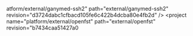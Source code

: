 atform/external/ganymed-ssh2" path="external/ganymed-ssh2" revision="d3724dabc1cfbacd105fe6c422b4dcba80e4fb2d" />
  <project groups="pdk" name="platform/external/gcc-demangle" path="external/gcc-demangle" revision="9241386b62c353302c2f9eccda0672685b252b4d" />
  <project name="platform/external/genext2fs" path="external/genext2fs" revision="e11a9c7fe6f1cef99aad2f25afaea37b72fe9f93" />
  <project name="platform/external/giflib" path="external/giflib" revision="621696a283c0ce34956417f760f1005fadcd12ae" />
  <project name="platform/external/google-diff-match-patch" path="external/google-diff-match-patch" revision="cecbe12841337860291c2d6a5728b681ec5fca2a" />
  <project name="platform/external/google-fonts/carrois-gothic-sc" path="external/google-fonts/carrois-gothic-sc" revision="0062a10458d4c357f3082d66bcb129d11913aaae" />
  <project name="platform/external/google-fonts/coming-soon" path="external/google-fonts/coming-soon" revision="2c5cb418c690815545bbb0316eae5fd33b9fc859" />
  <project name="platform/external/google-fonts/dancing-script" path="external/google-fonts/dancing-script" revision="7b6623bd54cee3e48ae8a4f477f616366643cc78" />
  <project name="platform/external/grub" path="external/grub" revision="33a4e7e4cfa81dc21d37091515891859ef3ab934" />
  <project groups="pdk" name="platform/external/gtest" path="external/gtest" revision="fa3c26b862ca17c0d2db67606226b49d1648b4bf" />
  <project name="platform/external/guava" path="external/guava" revision="5e6db342fc75b1945298142530f2d1d1861bce73" />
  <project name="platform/external/hamcrest" path="external/hamcrest" revision="ba28ac1e0386f26d9a45be5ed16fc9c598b27e70" />
  <project name="platform/external/harfbuzz" path="external/harfbuzz" revision="7a08026033b424da3b7022ebcce35f033949df8b" />
  <project name="platform/external/harfbuzz_ng" path="external/harfbuzz_ng" revision="3e537b48a7b56c742ecf3c2ed24ff15fcb73f575" />
  <project name="platform/external/hyphenation" path="external/hyphenation" revision="bfa84834dfeb7fe8d058c2e7e07b5981451ddf82" />
  <project name="platform/external/icu" path="external/icu" revision="3c09e2ebbdae6000f3bd471c34d055bc1913f7e4" />
  <project groups="pdk" name="platform/external/icu4c" path="external/icu4c" revision="e5311394ca22b280da41cd17059288dab3fb1ea6" />
  <project groups="pdk" name="platform/external/iproute2" path="external/iproute2" revision="5d4c86892885ae1bc12e0e157b35ef44e8ba81bd" />
  <project name="platform/external/ipsec-tools" path="external/ipsec-tools" revision="f4cb1ee4b00abbfb6f968dc25818c23b4b47e584" />
  <project name="platform/external/iptables" path="external/iptables" revision="e3928b77f18db0fdc615693017c6c15eb71bf4e0" />
  <project name="platform/external/iputils" path="external/iputils" revision="1c7c426ab377c3a005a36d612ebbb16de86fb7d4" />
  <project name="platform/external/jack" path="external/jack" revision="5ceb2025ac5d25ed48183ac2d3dac4691fe761fb" />
  <project name="platform/external/javasqlite" path="external/javasqlite" revision="b8501bdeb0b7e39a0d82f2a96ad382c05a763b22" />
  <project name="platform/external/javassist" path="external/javassist" revision="9566207cff5871c672fac1f0d4332d93292036d7" />
  <project name="platform/external/jdiff" path="external/jdiff" revision="e4694302d6a3786c64d954e0b3cf42786283bd3c" />
  <project name="platform/external/jemalloc" path="external/jemalloc" revision="615fe54259e545c33275753a316c2bfd1198b4f0" />
  <project groups="pdk" name="platform/external/jhead" path="external/jhead" revision="871af5c305ce1d3087e58fae091c60c359f5fa45" />
  <project name="platform/external/jmdns" path="external/jmdns" revision="f4eb7466d5c09098f9dc54137ed3235e3c43fc9f" />
  <project name="platform/external/jmonkeyengine" path="external/jmonkeyengine" revision="a6b44658eb1c55295f132a36233a11aa2bd8f9cf" />
  <project groups="pdk" name="platform/external/jpeg" path="external/jpeg" revision="213197252c8c4825f6572c651126c22067025fe9" />
  <project name="platform/external/jsilver" path="external/jsilver" revision="739060b01245f1dc5f1800949b3c30c291253cff" />
  <project name="platform/external/jsr305" path="external/jsr305" revision="a82868820d6350811b9ddfde4bf8ed5016084269" />
  <project name="platform/external/junit" path="external/junit" revision="8f312e0c3d6dff30d015d2c85fdaae0a39220fd6" />
  <project name="platform/external/kernel-headers" path="external/kernel-headers" revision="8b663ef01dcaadfe1dec7ba826e5cd1cf0bb2c91" />
  <project name="platform/external/libcap-ng" path="external/libcap-ng" revision="1d1011a3c5049a7f9eef99d22f3704e4367579cc" />
  <project name="platform/external/libcxx" path="external/libcxx" revision="a9aa30b5d18422fce29a42ce1a704bc5f28febde" />
  <project name="platform/external/libcxxabi" path="external/libcxxabi" revision="87a9be28aceed80250cd1d1a47eb8afa0ee67b51" />
  <project name="platform/external/libcxxrt" path="external/libcxxrt" revision="d1ee2b2a4946a073596514462d7629373d22fb27" />
  <project name="platform/external/libexif" path="external/libexif" revision="25d371312cee1452a2adcf8b7f6cad6267bda32d" />
  <project name="platform/external/libffi" path="external/libffi" revision="385ba8b006b9995456d3c9283fd20dded90809cc" />
  <project groups="pdk" name="platform/external/libgsm" path="external/libgsm" revision="50761abed8f4734970874165b386cfd4d9599db4" />
  <project groups="pdk" name="platform/external/liblzf" path="external/liblzf" revision="6946aa575b0949d045722794850896099d937cbb" />
  <project name="platform/external/libmtp" path="external/libmtp" revision="7075348937f6a8c9d9211942fcb6c376f4227776" />
  <project groups="pdk" name="platform/external/libnfc-nci" path="external/libnfc-nci" revision="46abb3dcf960058e48d1444b6a11cc7e84912339" />
  <project groups="pdk" name="platform/external/libnfc-nxp" path="external/libnfc-nxp" revision="15d81f71a668b3092549c6b7f83694bf680d9c49" />
  <project name="platform/external/libnl" path="external/libnl" revision="99debfa4c01b49c9b470884cc56f81fcdee0fa1f" />
  <project groups="pdk" name="platform/external/libnl-headers" path="external/libnl-headers" revision="52c926a9de955fa2d987bf8c5d4a1304b5a2a611" />
  <project name="platform/external/libogg" path="external/libogg" revision="ec0b24fb1468abe37be4164a6feb16568e036bde" />
  <project name="platform/external/libpcap" path="external/libpcap" revision="9dab0cd7430a4d23e0a7752fb13b941692171c3d" />
  <project name="platform/external/libphonenumber" path="external/libphonenumber" revision="485e6d5c6e48a1fc43cc0a090e687c723dac056c" />
  <project groups="pdk" name="platform/external/libpng" path="external/libpng" revision="48b7ba25a15a9eae83d366c02475539725d035d0" />
  <project name="platform/external/libppp" path="external/libppp" revision="706e567fc5ff6b79738a5f470e5aa7b2cae76459" />
  <project name="platform/external/libseccomp-helper" path="external/libseccomp-helper" revision="e87019943a8b5a7cd0880910f671c37b240d5754" />
  <project groups="pdk" name="platform/external/libselinux" path="external/libselinux" revision="da4208c8808e6a62fcfe848343abd3e2f3b339cc" />
  <project groups="pdk" name="platform/external/libsepol" path="external/libsepol" revision="d26204e7d0a3be178a97d4920b82007e05a2a632" />
  <project name="platform/external/libssh2" path="external/libssh2" revision="2bb40f2445cab3ba588efb29e1835cdba2b27248" />
  <project name="platform/external/libunwind" path="external/libunwind" revision="b3436a3feed4dcb22dafc8f7818b742cacaddd1d" />
  <project name="platform/external/libusb" path="external/libusb" revision="2801917fe150393d4f4a354165fe89550ae22613" />
  <project name="platform/external/libusb-compat" path="external/libusb-compat" revision="94867ba54eb7faa8efca81cf2214d00bb9143d27" />
  <project name="platform/external/libvorbis" path="external/libvorbis" revision="de559619fd4dd0d2d9608436696fd44bdf74eba8" />
  <project groups="pdk" name="platform/external/libvpx" path="external/libvpx" revision="d64f247f64fbb814c9ecf06a56bcb0948bfca21f" />
  <project name="platform/external/libxml2" path="external/libxml2" revision="399e808f940777d18efe377bd34f738dc84729e0" />
  <project name="platform/external/libxslt" path="external/libxslt" revision="98f5140c33273d3bd67ca03566f8417406001016" />
  <project groups="libyuv" name="platform/external/libyuv" path="external/libyuv" revision="482a582884351288fb701532359652970b1ba7c0" />
  <project name="platform/external/linux-tools-perf" path="external/linux-tools-perf" revision="3e1937964f6c183eb6a0000e2dca27fc3a419ca2" />
  <project name="platform/external/littlemock" path="external/littlemock" revision="328b01eada8965cd38feea884d4080c31e3763b0" />
  <project groups="pdk" name="platform/external/llvm" path="external/llvm" revision="c4c1f81ae1b07138df50e0459631abf3082bda9c" />
  <project name="platform/external/ltrace" path="external/ltrace" revision="82ae18484c7b6a8af05354caf6de3a7f1ac5fcf9" />
  <project name="platform/external/lzma" path="external/lzma" revision="19cf4f773361c09e47a2ffe1613d66cbf632227f" />
  <project name="platform/external/marisa-trie" path="external/marisa-trie" revision="629ed059b1e85cd8e4de363d8b3dc53c15c3e08a" />
  <project name="platform/external/markdown" path="external/markdown" revision="6f2e3554ae38cc90518d32e02cb57d05988270a6" />
  <project groups="pdk" name="platform/external/mdnsresponder" path="external/mdnsresponder" revision="b25c2507ecc3f674e3b4f0a770acf9ad8fd874d0" />
  <project name="platform/external/mesa3d" path="external/mesa3d" revision="97d3f36a59ea448fa77e47a90bf04f1254670542" />
  <project name="platform/external/messageformat" path="external/messageformat" revision="180a28770171075aa484729a69d14c7cf0c93fcf" />
  <project groups="pdk" name="platform/external/mksh" path="external/mksh" revision="2a54bce0ae98f53f0b867e949b26d081691e1493" />
  <project name="platform/external/mockito" path="external/mockito" revision="4d0dcd53b27a243baf72ee0b127b188a058b318d" />
  <project name="platform/external/mockwebserver" path="external/mockwebserver" revision="2f7659c426de53122ee7922b0981058a900124a7" />
  <project name="platform/external/mp4parser" path="external/mp4parser" revision="16051e950485c6b62127c0446a760111de1a0cb9" />
  <project name="platform/external/mtpd" path="external/mtpd" revision="5ea8006691664b7e6d46d6a6dc889eac91b7fe37" />
  <project name="platform/external/naver-fonts" path="external/naver-fonts" revision="3bba7d2430bc3ec8105678a27f03fb080f0f8384" />
  <project name="platform/external/netcat" path="external/netcat" revision="444644cfa9a2f3002863caa168fb2d6b34dfd1e8" />
  <project name="platform/external/netperf" path="external/netperf" revision="38e47cd883738cb84bdb47a7d263f14f14062d7b" />
  <project name="platform/external/neven" path="external/neven" revision="504ee5ccaabd8bce4da3430b0f4e9714ac2a8e6c" />
  <project name="platform/external/nfacct" path="external/nfacct" revision="6f7aae0264821b44e9fe80fb5596c525d3e2f475" />
  <project name="platform/external/nist-pkits" path="external/nist-pkits" revision="b7a53ad5a587926cb880d9bb6f3d51657596474c" />
  <project name="platform/external/nist-sip" path="external/nist-sip" revision="b23dbfce7ea84c39cea75b612868a5832cb9af2b" />
  <project name="platform/external/noto-fonts" path="external/noto-fonts" revision="90372d894b5d9c9f2a111315d2eb3b8de1979ee4" />
  <project name="platform/external/oauth" path="external/oauth" revision="bc170f58de82000ed6460f111686a850a1890c07" />
  <project name="platform/external/objenesis" path="external/objenesis" revision="2a7655c0d503fcf5989098f65bf89eae78c32e5a" />
  <project name="platform/external/okhttp" path="external/okhttp" revision="4909663c795d974d0d4b0e2d1ebd6e179486c897" />
  <project name="platform/external/open-vcdiff" path="external/open-vcdiff" revision="6d29f2f083baf8250db94ed0b4807e513a84163d" />
  <project name="platform/external/opencv" path="external/opencv" revision="4a99e243b42afcb885d036bb451eb3c2739275b6" />
  <project name="platform/external/openfst" path="external/openfst" revision="b7434caa51427a0